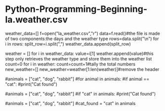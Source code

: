 # Python-Programming-Beginning-la.weather.csv
weather_data=[]
f=open("la_weather.csv","r")
data=f.read()#the file is made of two components:the days and the weather type
rows=data.split("\n")
for i in rows:
    split_row=i.split(",")
    weather_data.append(split_row)
    
weather = []
for i in weather_data:
    value=i[1]
    weather.append(value)#this step only retrieves the weather type and store them into the weather list
count=0
for i in weather:
    count=count+1#tally the total numbers
new_weather=[]
new_weather=weather[1:len(weather)]#remove the header

#animals = ["cat", "dog", "rabbit"]
#for animal in animals:
    #if animal == "cat":
        #print("Cat found")
        
#animals = ["cat", "dog", "rabbit"]
#if "cat" in animals:
    #print("Cat found")
    
#animals = ["cat", "dog", "rabbit"]
#cat_found = "cat" in animals




